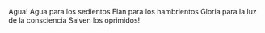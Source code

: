 Agua!
Agua para los sedientos
Flan para los hambrientos
Gloria para la luz de la consciencia
Salven los oprimidos!
